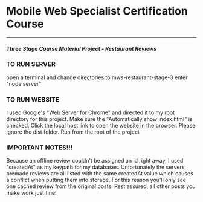 # Mobile Web Specialist Certification Course
---
#### _Three Stage Course Material Project - Restaurant Reviews_

### TO RUN SERVER
open a terminal and change directories to mws-restaurant-stage-3
enter "node server" 


### TO RUN WEBSITE 
I used Google's "Web Server for Chrome" and directed it to my root directory for this project. Make sure the "Automatically show index.html" is checked. Click the local host link to open the website in the browser. Please ignore the dist folder. Run from the root of the project

### IMPORTANT NOTES!!!
Because an offline review couldn't be assigned an id right away, I used "createdAt" as my keypath for my databases. Unfortunately the servers premade reviews are all listed with the same createdAt value which causes a conflict when putting them into storage. For this reason you'll only see one cached review from the original posts. Rest assured, all other posts you make work just fine!


